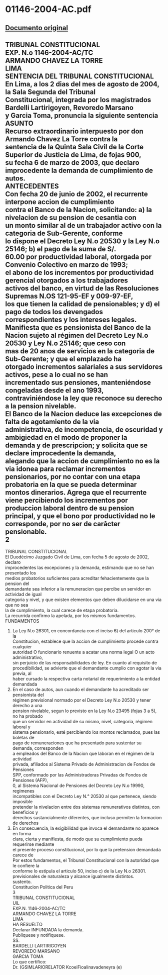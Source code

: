 
01146-2004-AC.pdf
=================
  
[Documento original](https://tc.gob.pe/jurisprudencia/2005/01146-2004-AC.pdf)  
---  
TRIBUNAL CONSTITUCIONAL  
EXP. N.o 1146-2004-AC/TC  
ARMANDO CHAVEZ LA TORRE  
LIMA  
SENTENCIA DEL TRIBUNAL CONSTITUCIONAL  
En Lima, a los 2 dias del mes de agosto de 2004, la Sala Segunda del Tribunal  
Constitucional, integrada por los magistrados Bardelli Lartirigoyen, Revoredo Marsano  
y Garcia Toma, pronuncia la siguiente sentencia  
ASUNTO  
Recurso extraordinario interpuesto por don Armando Chavez La Torre contra la  
sentencia de la Quinta Sala Civil de la Corte Superior de Justicia de Lima, de fojas 900,  
su fecha 6 de marzo de 2003, que declaro improcedente la demanda de cumplimiento de  
autos.  
ANTECEDENTES  
Con fecha 20 de junio de 2002, el recurrente interpone accion de cumplimiento  
contra el Banco de la Nacion, solicitando: a) la nivelacion de su pension de cesantia con  
un monto similar al de un trabajador activo con la categoria de Sub-Gerente, conforme  
lo dispone el Decreto Ley N.o 20530 y la Ley N.o 25146; b) el pago de la suma de S/.  
60.00 por productividad laboral, otorgada por Convenio Colectivo en marzo de 1993;  
el abono de los incrementos por productividad gerencial otorgados a los trabajadores  
activos del banco, en virtud de las Resoluciones Supremas N.OS 121-95-EF y 009-97-EF,  
los que tienen la calidad de pensionables; y d) el pago de todos los devengados  
correspondientes y los intereses legales. Manifiesta que es pensionista del Banco de la  
Nacion sujeto al régimen del Decreto Ley N.o 20530 y Ley N.o 25146; que ceso con  
mas de 20 anos de servicios en la categoria de Sub-Gerente; y que el emplazado ha  
otorgado incrementos salariales a sus servidores activos, pese a lo cual no se han  
incrementado sus pensiones, manteniéndose congeladas desde el ano 1993,  
contraviniéndose la ley que reconoce su derecho a la pension nivelable.  
El Banco de la Nacion deduce las excepciones de falta de agotamiento de la via  
administrativa, de incompetencia, de oscuridad y ambigiedad en el modo de proponer la  
demanda y de prescripcion; y solicita que se declare improcedente la demanda,  
alegando que la accion de cumplimiento no es la via idonea para reclamar incrementos  
pensionarios, por no contar con una etapa probatoria en la que se pueda determinar  
montos dinerarios. Agrega que el recurrente viene percibiendo los incrementos por  
produccion laboral dentro de su pension principal, y que el bono por productividad no le  
corresponde, por no ser de carâcter pensionable.  
2  
-  
TRIBUNAL CONSTITUCIONAL  
El Duodécimo Juzgado Civil de Lima, con fecha 5 de agosto de 2002, declaro  
improcedentes las excepciones y la demanda, estimando que no se han presentado los  
medios probatorios suficientes para acreditar fehacientemente que la pension del  
demandante sea inferior a la remuneracion que percibe un servidor en actividad de igual  
categoria y nivel, y que existen elementos que deben dilucidarse en una via que no sea  
la de cumplimiento, la cual carece de etapa probatoria.  
La recurrida confirmo la apelada, por los mismos fundamentos.  
FUNDAMENTOS  
1. La Ley N.o 26301, en concordancia con el inciso 6) del articulo 200° de la  
Constitucion, establece que la accion de cumplimiento procede contra cualquier  
autoridad O funcionario renuente a acatar una norma legal O un acto administrativo,  
sin perjuicio de las responsabilidades de ley. En cuanto al requisito de  
procedibilidad, se advierte que el demandante cumplio con agotar la via previa, al  
haber cursado la respectiva carta notarial de requerimiento a la entidad demandada  
2. En el caso de autos, aun cuando el demandante ha acreditado ser pensionista del  
régimen previsional normado por el Decreto Ley N.o 20530 y tener derecho a una  
pension nivelable, segun lo previsto en la Ley N.o 23495 (fojas 3 a 5), no ha probado  
que un servidor en actividad de su mismo, nivel, categoria, régimen laboral y  
sistema pensionario, esté percibiendo los montos reclamados, pues las boletas de  
pago de remuneraciones que ha presentado para sustentar su demanda, corresponden  
a empleados del Banco de la Nacion que laboran en el régimen de la actividad  
privada, afiliados al Sistema Privado de Administracion de Fondos de Pensiones  
SPP, conformado por las Administradoras Privadas de Fondos de Pensiones (AFP),  
0, al Sistema Nacional de Pensiones del Decreto Ley N.o 19990, regimenes  
incompatibles con el Decreto Ley N.° 20530 al que pertenece, siendo imposible  
pretender la nivelacion entre dos sistemas remunerativos distintos, con beneficios y  
derechos sustancialmente diferentes, que incluso permiten la formacion de derechos  
3. En consecuencia, la exigibilidad que invoca el demandante no aparece en forma  
clara, cierta y manifiesta, de modo que su cumplimiento pueda requerirse mediante  
el presente proceso constitucional, por lo que la pretension demandada carece de  
Por estos fundamentos, el Tribunal Constitucional con la autoridad que le confiere la  
conforme lo estipula el articulo 50, inciso c) de la Ley N.o 26301.  
previsionales de naturaleza y alcance igualmente distintos.  
sustento.  
Constitucion Politica del Peru  
3  
TRIBUNAL CONSTITUCIONAL  
UlL  
EXP.N. 1146-2004-AC/TC  
ARMANDO CHAVEZ LA TORRE  
LIMA  
HA RESUELTO  
Declarar INFUNDADA la demanda.  
Publiquese y notifiquese.  
SS.  
BARDELLI LARTIRIGOYEN  
REVOREDO MARSANO  
GARCIA TOMA  
Lo que certifico:  
Dr. (GSIMLARIORELATOR KcoeiFioalinavadeneyra (e)